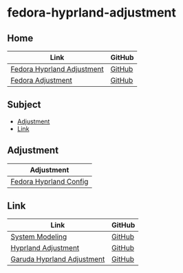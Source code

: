 

# fedora-hyprland-adjustment




## Home

| Link | GitHub |
| ---- | ------ |
| [Fedora Hyprland Adjustment](https://samwhelp.github.io/fedora-hyprland-adjustment/) | [GitHub](https://github.com/samwhelp/fedora-hyprland-adjustment) |
| [Fedora Adjustment](https://samwhelp.github.io/fedora-adjustment/) | [GitHub](https://github.com/samwhelp/fedora-adjustment) |




## Subject

* [Adjustment](#adjustment)
* [Link](#link)




## Adjustment

| Adjustment |
| -------- |
| [Fedora Hyprland Config](https://github.com/samwhelp/fedora-hyprland-adjustment/tree/main/prototype/main/hyprland-config/Main) |




## Link

| Link | GitHub |
| ---- | ------ |
| [System Modeling](https://samwhelp.github.io/system-modeling/) | [GitHub](https://github.com/samwhelp/system-modeling) |
| [Hyprland Adjustment](https://samwhelp.github.io/hyprland-adjustment/) | [GitHub](https://github.com/samwhelp/hyprland-adjustment) |
| [Garuda Hyprland Adjustment](https://samwhelp.github.io/garuda-hyprland-adjustment/) | [GitHub](https://github.com/samwhelp/garuda-hyprland-adjustment) |

